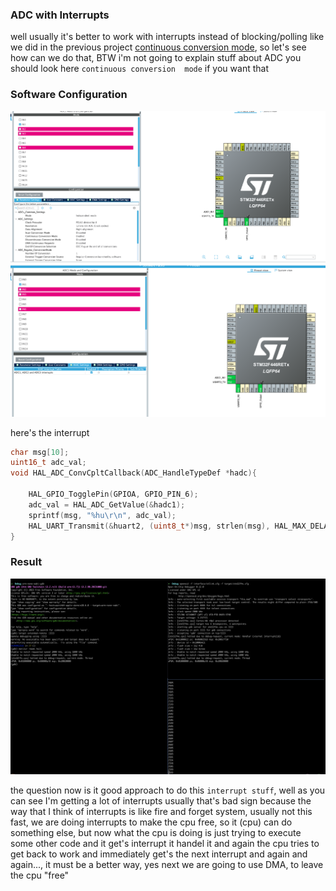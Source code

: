 ### ADC with Interrupts

well usually it's better to work with interrupts instead of blocking/polling like we did in the previous
project [continuous conversion mode](../continuous_conversion_adc/), so let's see how can we do 
that, BTW i'm not going to explain stuff about ADC you should look here `continuous conversion 
mode` if you want that

### Software Configuration

![](./pics/1.png)
![](./pics/2.png)

here's the interrupt
```c
char msg[10];
uint16_t adc_val;
void HAL_ADC_ConvCpltCallback(ADC_HandleTypeDef *hadc){

	HAL_GPIO_TogglePin(GPIOA, GPIO_PIN_6);
	adc_val = HAL_ADC_GetValue(&hadc1);
	sprintf(msg, "%hu\r\n", adc_val);
	HAL_UART_Transmit(&huart2, (uint8_t*)msg, strlen(msg), HAL_MAX_DELAY);
}
```

### Result
![](./pics/3.png)

the question now is it good approach to do this `interrupt stuff`, well as you can see I'm getting 
a lot of interrupts usually that's bad sign because the way that I think of interrupts is like 
fire and forget system, usually not this fast, we are doing interrupts to make the cpu free, so
it (cpu) can do something else, but now what the cpu is doing is just trying to execute some 
other code and it get's interrupt it handel it and again the cpu tries to get back to work and 
immediately get's the next interrupt and again and again..., it must be a better way, yes next
we are going to use DMA, to leave the cpu "free"
